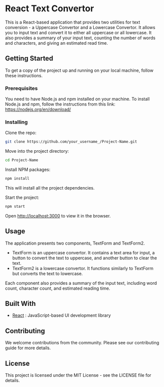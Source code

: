 # React Text Convertor

This is a React-based application that provides two utilities for text conversion - a Uppercase Convertor and a Lowercase Convertor. It allows you to input text and convert it to either all uppercase or all lowercase. It also provides a summary of your input text, counting the number of words and characters, and giving an estimated read time.

## Getting Started

To get a copy of the project up and running on your local machine, follow these instructions.

### Prerequisites

You need to have Node.js and npm installed on your machine. To install Node.js and npm, follow the instructions from this link: https://nodejs.org/en/download/

### Installing

Clone the repo:

```sh
git clone https://github.com/your_username_/Project-Name.git
```

Move into the project directory:

```sh
cd Project-Name
```

Install NPM packages:

```sh
npm install
```

This will install all the project dependencies.

Start the project:

```sh
npm start
```

Open [http://localhost:3000](http://localhost:3000) to view it in the browser.

## Usage

The application presents two components, TextForm and TextForm2. 

- TextForm is an uppercase convertor. It contains a text area for input, a button to convert the text to uppercase, and another button to clear the text. 
- TextForm2 is a lowercase convertor. It functions similarly to TextForm but converts the text to lowercase.

Each component also provides a summary of the input text, including word count, character count, and estimated reading time.

## Built With

- [React](https://reactjs.org/) : JavaScript-based UI development library

## Contributing

We welcome contributions from the community. Please see our contributing guide for more details.

## License

This project is licensed under the MIT License - see the LICENSE file for details.


